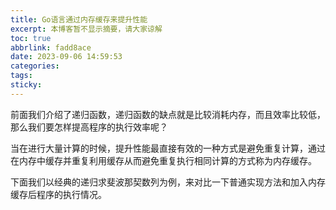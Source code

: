 ```yaml
---
title: Go语言通过内存缓存来提升性能
excerpt: 本博客暂不显示摘要，请大家谅解
toc: true
abbrlink: fadd8ace
date: 2023-09-06 14:59:53
categories:
tags:
sticky:
---
```


前面我们介绍了递归函数，递归函数的缺点就是比较消耗内存，而且效率比较低，那么我们要怎样提高程序的执行效率呢？

当在进行大量计算的时候，提升性能最直接有效的一种方式是避免重复计算，通过在内存中缓存并重复利用缓存从而避免重复执行相同计算的方式称为内存缓存。

下面我们以经典的递归求斐波那契数列为例，来对比一下普通实现方法和加入内存缓存后程序的执行情况。